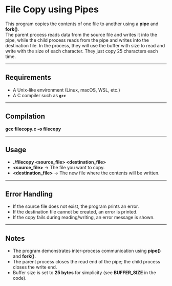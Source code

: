 # File Copy using Pipes
This program copies the contents of one file to another using a **pipe** and **fork()**.  
The parent process reads data from the source file and writes it into the pipe, while the child process reads from the pipe and writes into the destination file.
In the process, they will use the buffer with size to read and write with the size of each character. They just copy 25 characters each time.

---

## Requirements

- A Unix-like environment (Linux, macOS, WSL, etc.)
- A C compiler such as **`gcc`**

---

## Compilation
**gcc filecopy.c -o filecopy**

---

## Usage

- **./filecopy <source_file> <destination_file>**
- **<source_file>** → The file you want to copy.
- **<destination_file>** → The new file where the contents will be written.

---

## Error Handling

- If the source file does not exist, the program prints an error.
- If the destination file cannot be created, an error is printed.
- If the copy fails during reading/writing, an error message is shown.

---

## Notes

- The program demonstrates inter-process communication using **pipe()** and **fork()**.
- The parent process closes the read end of the pipe; the child process closes the write end.
- Buffer size is set to **25 bytes** for simplicity (see **BUFFER_SIZE** in the code).
